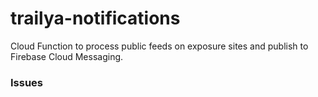 # trailya-notifications

Cloud Function to process public feeds on exposure sites and publish to Firebase Cloud Messaging.


### Issues

